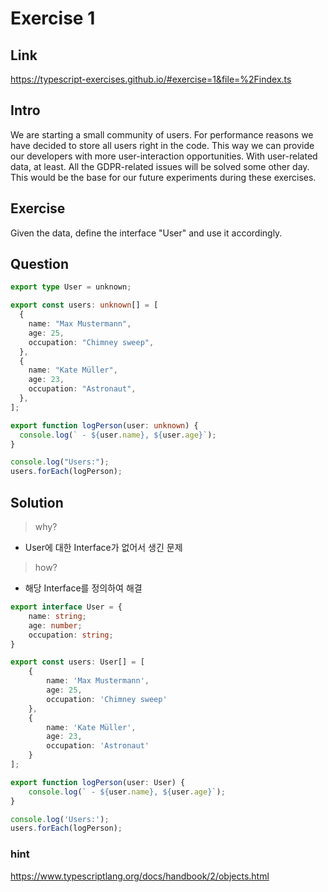 # Exercise 1

## Link

<https://typescript-exercises.github.io/#exercise=1&file=%2Findex.ts>

## Intro

We are starting a small community of users.
For performance reasons we have decided to store all users right in the code.
This way we can provide our developers with more user-interaction opportunities. With user-related data, at least.
All the GDPR-related issues will be solved some other day.
This would be the base for our future experiments during these exercises.

## Exercise

Given the data, define the interface "User" and use it accordingly.

## Question

```ts
export type User = unknown;

export const users: unknown[] = [
  {
    name: "Max Mustermann",
    age: 25,
    occupation: "Chimney sweep",
  },
  {
    name: "Kate Müller",
    age: 23,
    occupation: "Astronaut",
  },
];

export function logPerson(user: unknown) {
  console.log(` - ${user.name}, ${user.age}`);
}

console.log("Users:");
users.forEach(logPerson);
```

## Solution

> why?

- User에 대한 Interface가 없어서 생긴 문제

> how?

- 해당 Interface를 정의하여 해결

```ts
export interface User = {
    name: string;
    age: number;
    occupation: string;
}

export const users: User[] = [
    {
        name: 'Max Mustermann',
        age: 25,
        occupation: 'Chimney sweep'
    },
    {
        name: 'Kate Müller',
        age: 23,
        occupation: 'Astronaut'
    }
];

export function logPerson(user: User) {
    console.log(` - ${user.name}, ${user.age}`);
}

console.log('Users:');
users.forEach(logPerson);

```

### hint

<https://www.typescriptlang.org/docs/handbook/2/objects.html>
